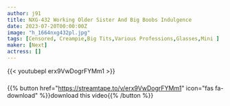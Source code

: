 ```yaml
---
author: j91
title: NXG-432 Working Older Sister And Big Boobs Indulgence
date: 2023-07-20T00:00:00Z
image: "h_1664nxg432pl.jpg"
tags: [Censored, Creampie,Big Tits,Various Professions,Glasses,Mini	]
maker: [Next]
actress: []
---
```



{{< youtubepl erx9VwDogrFYMm1 >}}
###

{{% button href="https://streamtape.to/v/erx9VwDogrFYMm1" icon="fas fa-download" %}}download this video{{% /button %}}
